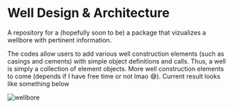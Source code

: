 # Well Design & Architecture

A repository for a (hopefully soon to be) a package that vizualizes a wellbore with pertinent information. 

The codes allow users to add various well construction elements (such as casings and cements) with simple object definitions and calls. Thus, a well is simply a collection of element objects. More well construction elements to come (depends if I have free time or not lmao 😅). Current result looks like something below

![wellbore](https://raw.githubusercontent.com/fraclad/wellArchitectureDesign/d32f3c282007e38b972be2734a77258d9c443ed0/plots/result2022Jan16.svg)

